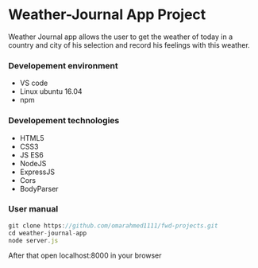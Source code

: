 # Weather-Journal App Project

Weather Journal app allows the user to get the weather of today in a country and city of his selection and record his feelings with this weather.


### Developement environment
* VS code
* Linux ubuntu 16.04
* npm

### Developement technologies
* HTML5
* CSS3
* JS ES6
* NodeJS
* ExpressJS
* Cors
* BodyParser

### User manual
```js
git clone https://github.com/omarahmed1111/fwd-projects.git
cd weather-journal-app
node server.js
```  
After that open localhost:8000 in your browser